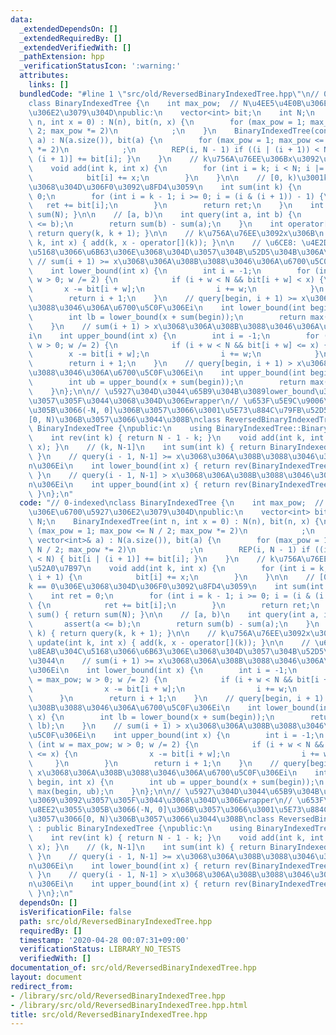```yaml
---
data:
  _extendedDependsOn: []
  _extendedRequiredBy: []
  _extendedVerifiedWith: []
  _pathExtension: hpp
  _verificationStatusIcon: ':warning:'
  attributes:
    links: []
  bundledCode: "#line 1 \"src/old/ReversedBinaryIndexedTree.hpp\"\n// 0-indexed\n\
    class BinaryIndexedTree {\n    int max_pow;  // N\u4EE5\u4E0B\u306E\u6700\u5927\
    \u306E2\u3079\u304D\npublic:\n    vector<int> bit;\n    int N;\n    BinaryIndexedTree(int\
    \ n, int x = 0) : N(n), bit(n, x) {\n        for (max_pow = 1; max_pow <= N /\
    \ 2; max_pow *= 2)\n            ;\n    }\n    BinaryIndexedTree(const vector<int>&\
    \ a) : N(a.size()), bit(a) {\n        for (max_pow = 1; max_pow <= N / 2; max_pow\
    \ *= 2)\n            ;\n        REP(i, N - 1) if ((i | (i + 1)) < N) { bit[i |\
    \ (i + 1)] += bit[i]; }\n    }\n    // k\u756A\u76EE\u306Bx\u3092\u52A0\u7B97\n\
    \    void add(int k, int x) {\n        for (int i = k; i < N; i |= i + 1) {\n\
    \            bit[i] += x;\n        }\n    }\n\n    // [0, k)\u3001k == 0\u306E\
    \u3068\u304D\u306F0\u3092\u8FD4\u3059\n    int sum(int k) {\n        int ret =\
    \ 0;\n        for (int i = k - 1; i >= 0; i = (i & (i + 1)) - 1) {\n         \
    \   ret += bit[i];\n        }\n        return ret;\n    }\n    int sum() { return\
    \ sum(N); }\n\n    // [a, b)\n    int query(int a, int b) {\n        assert(a\
    \ <= b);\n        return sum(b) - sum(a);\n    }\n    int operator[](int k) {\
    \ return query(k, k + 1); }\n\n    // k\u756A\u76EE\u3092x\u306B\n    void update(int\
    \ k, int x) { add(k, x - operator[](k)); }\n\n    // \u6CE8: \u4E2D\u8EAB\u304C\
    \u5168\u3066\u6B63\u306E\u3068\u304D\u3057\u304B\u52D5\u304B\u306A\u3044\n   \
    \ // sum(i + 1) >= x\u3068\u306A\u308B\u3088\u3046\u306A\u6700\u5C0F\u306Ei\n\
    \    int lower_bound(int x) {\n        int i = -1;\n        for (int w = max_pow;\
    \ w > 0; w /= 2) {\n            if (i + w < N && bit[i + w] < x) {\n         \
    \       x -= bit[i + w];\n                i += w;\n            }\n        }\n\
    \        return i + 1;\n    }\n    // query[begin, i + 1) >= x\u3068\u306A\u308B\
    \u3088\u3046\u306A\u6700\u5C0F\u306Ei\n    int lower_bound(int begin, int x) {\n\
    \        int lb = lower_bound(x + sum(begin));\n        return max(begin, lb);\n\
    \    }\n    // sum(i + 1) > x\u3068\u306A\u308B\u3088\u3046\u306A\u6700\u5C0F\u306E\
    i\n    int upper_bound(int x) {\n        int i = -1;\n        for (int w = max_pow;\
    \ w > 0; w /= 2) {\n            if (i + w < N && bit[i + w] <= x) {\n        \
    \        x -= bit[i + w];\n                i += w;\n            }\n        }\n\
    \        return i + 1;\n    }\n    // query[begin, i + 1) > x\u3068\u306A\u308B\
    \u3088\u3046\u306A\u6700\u5C0F\u306Ei\n    int upper_bound(int begin, int x) {\n\
    \        int ub = upper_bound(x + sum(begin));\n        return max(begin, ub);\n\
    \    }\n};\n\n// \u5927\u304D\u3044\u65B9\u304B\u3089lower_bound\u306A\u3069\u3092\
    \u3057\u305F\u3044\u3068\u304D\u306Ewrapper\n// \u653F\u5E9C\u9006\u8EE2\u3055\
    \u305B\u3066(-N, 0]\u306B\u3057\u3066\u3001\u5E73\u884C\u79FB\u52D5\u3057\u3066\
    [0, N)\u306B\u3057\u3066\u3044\u308B\nclass ReversedBinaryIndexedTree : public\
    \ BinaryIndexedTree {\npublic:\n    using BinaryIndexedTree::BinaryIndexedTree;\n\
    \    int rev(int k) { return N - 1 - k; }\n    void add(int k, int x) { BinaryIndexedTree::add(rev(k),\
    \ x); }\n    // (k, N-1]\n    int sum(int k) { return BinaryIndexedTree::sum(rev(k));\
    \ }\n    // query(i - 1, N-1] >= x\u3068\u306A\u308B\u3088\u3046\u306A\u6700\u5927\
    n\u306Ei\n    int lower_bound(int x) { return rev(BinaryIndexedTree::lower_bound(x));\
    \ }\n    // query(i - 1, N-1] > x\u3068\u306A\u308B\u3088\u3046\u306A\u6700\u5927\
    n\u306Ei\n    int upper_bound(int x) { return rev(BinaryIndexedTree::upper_bound(x));\
    \ }\n};\n"
  code: "// 0-indexed\nclass BinaryIndexedTree {\n    int max_pow;  // N\u4EE5\u4E0B\
    \u306E\u6700\u5927\u306E2\u3079\u304D\npublic:\n    vector<int> bit;\n    int\
    \ N;\n    BinaryIndexedTree(int n, int x = 0) : N(n), bit(n, x) {\n        for\
    \ (max_pow = 1; max_pow <= N / 2; max_pow *= 2)\n            ;\n    }\n    BinaryIndexedTree(const\
    \ vector<int>& a) : N(a.size()), bit(a) {\n        for (max_pow = 1; max_pow <=\
    \ N / 2; max_pow *= 2)\n            ;\n        REP(i, N - 1) if ((i | (i + 1))\
    \ < N) { bit[i | (i + 1)] += bit[i]; }\n    }\n    // k\u756A\u76EE\u306Bx\u3092\
    \u52A0\u7B97\n    void add(int k, int x) {\n        for (int i = k; i < N; i |=\
    \ i + 1) {\n            bit[i] += x;\n        }\n    }\n\n    // [0, k)\u3001\
    k == 0\u306E\u3068\u304D\u306F0\u3092\u8FD4\u3059\n    int sum(int k) {\n    \
    \    int ret = 0;\n        for (int i = k - 1; i >= 0; i = (i & (i + 1)) - 1)\
    \ {\n            ret += bit[i];\n        }\n        return ret;\n    }\n    int\
    \ sum() { return sum(N); }\n\n    // [a, b)\n    int query(int a, int b) {\n \
    \       assert(a <= b);\n        return sum(b) - sum(a);\n    }\n    int operator[](int\
    \ k) { return query(k, k + 1); }\n\n    // k\u756A\u76EE\u3092x\u306B\n    void\
    \ update(int k, int x) { add(k, x - operator[](k)); }\n\n    // \u6CE8: \u4E2D\
    \u8EAB\u304C\u5168\u3066\u6B63\u306E\u3068\u304D\u3057\u304B\u52D5\u304B\u306A\
    \u3044\n    // sum(i + 1) >= x\u3068\u306A\u308B\u3088\u3046\u306A\u6700\u5C0F\
    \u306Ei\n    int lower_bound(int x) {\n        int i = -1;\n        for (int w\
    \ = max_pow; w > 0; w /= 2) {\n            if (i + w < N && bit[i + w] < x) {\n\
    \                x -= bit[i + w];\n                i += w;\n            }\n  \
    \      }\n        return i + 1;\n    }\n    // query[begin, i + 1) >= x\u3068\u306A\
    \u308B\u3088\u3046\u306A\u6700\u5C0F\u306Ei\n    int lower_bound(int begin, int\
    \ x) {\n        int lb = lower_bound(x + sum(begin));\n        return max(begin,\
    \ lb);\n    }\n    // sum(i + 1) > x\u3068\u306A\u308B\u3088\u3046\u306A\u6700\
    \u5C0F\u306Ei\n    int upper_bound(int x) {\n        int i = -1;\n        for\
    \ (int w = max_pow; w > 0; w /= 2) {\n            if (i + w < N && bit[i + w]\
    \ <= x) {\n                x -= bit[i + w];\n                i += w;\n       \
    \     }\n        }\n        return i + 1;\n    }\n    // query[begin, i + 1) >\
    \ x\u3068\u306A\u308B\u3088\u3046\u306A\u6700\u5C0F\u306Ei\n    int upper_bound(int\
    \ begin, int x) {\n        int ub = upper_bound(x + sum(begin));\n        return\
    \ max(begin, ub);\n    }\n};\n\n// \u5927\u304D\u3044\u65B9\u304B\u3089lower_bound\u306A\
    \u3069\u3092\u3057\u305F\u3044\u3068\u304D\u306Ewrapper\n// \u653F\u5E9C\u9006\
    \u8EE2\u3055\u305B\u3066(-N, 0]\u306B\u3057\u3066\u3001\u5E73\u884C\u79FB\u52D5\
    \u3057\u3066[0, N)\u306B\u3057\u3066\u3044\u308B\nclass ReversedBinaryIndexedTree\
    \ : public BinaryIndexedTree {\npublic:\n    using BinaryIndexedTree::BinaryIndexedTree;\n\
    \    int rev(int k) { return N - 1 - k; }\n    void add(int k, int x) { BinaryIndexedTree::add(rev(k),\
    \ x); }\n    // (k, N-1]\n    int sum(int k) { return BinaryIndexedTree::sum(rev(k));\
    \ }\n    // query(i - 1, N-1] >= x\u3068\u306A\u308B\u3088\u3046\u306A\u6700\u5927\
    n\u306Ei\n    int lower_bound(int x) { return rev(BinaryIndexedTree::lower_bound(x));\
    \ }\n    // query(i - 1, N-1] > x\u3068\u306A\u308B\u3088\u3046\u306A\u6700\u5927\
    n\u306Ei\n    int upper_bound(int x) { return rev(BinaryIndexedTree::upper_bound(x));\
    \ }\n};\n"
  dependsOn: []
  isVerificationFile: false
  path: src/old/ReversedBinaryIndexedTree.hpp
  requiredBy: []
  timestamp: '2020-04-28 00:07:31+09:00'
  verificationStatus: LIBRARY_NO_TESTS
  verifiedWith: []
documentation_of: src/old/ReversedBinaryIndexedTree.hpp
layout: document
redirect_from:
- /library/src/old/ReversedBinaryIndexedTree.hpp
- /library/src/old/ReversedBinaryIndexedTree.hpp.html
title: src/old/ReversedBinaryIndexedTree.hpp
---
```

